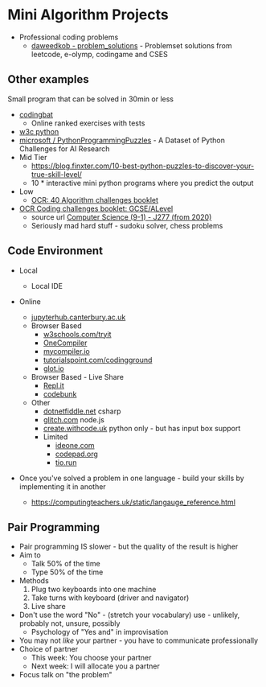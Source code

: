 Mini Algorithm Projects
=======================

* Professional coding problems
    * [daweedkob - problem_solutions](https://github.com/daweedkob/problem_solutions) - Problemset solutions from leetcode, e-olymp, codingame and CSES 

Other examples
--------------

Small program that can be solved in 30min or less

* [codingbat](https://codingbat.com/)
    * Online ranked exercises with tests
* [w3c python](https://www.w3resource.com/python-exercises/puzzles/index.php)
* [microsoft / PythonProgrammingPuzzles](https://github.com/microsoft/PythonProgrammingPuzzles) -  A Dataset of Python Challenges for AI Research 
* Mid Tier 
    * https://blog.finxter.com/10-best-python-puzzles-to-discover-your-true-skill-level/
    * 10 * interactive mini python programs where you predict the output
* Low
    * [OCR: 40 Algorithm challenges booklet](https://www.ocr.org.uk/Images/599395-40-algorithm-challenges-booklet.docx)
* [OCR Coding challenges booklet: GCSE/ALevel](https://www.ocr.org.uk/Images/260930-coding-challenges-booklet.pdf)
    * source url [Computer Science (9-1) - J277 (from 2020)](https://www.ocr.org.uk/qualifications/gcse/computer-science-j277-from-2020/planning-and-teaching/)
    * Seriously mad hard stuff - sudoku solver, chess problems


Code Environment
----------------

* Local
    * Local IDE
* Online
    * [jupyterhub.canterbury.ac.uk](https://jupyterhub.canterbury.ac.uk/)
    * Browser Based
        * [w3schools.com/tryit](https://www.w3schools.com/tryit/trycompiler.asp?filename=demo_python)
        * [OneCompiler](https://onecompiler.com/)
        * [mycompiler.io](https://www.mycompiler.io/)
        * [tutorialspoint.com/codingground](https://www.tutorialspoint.com/codingground.htm)
        * [glot.io](https://glot.io/)
    * Browser Based - Live Share
        * [Repl.it](https://replit.com/)
        * [codebunk](https://codebunk.com)
    * Other
        * [dotnetfiddle.net](https://dotnetfiddle.net/) csharp
        * [glitch.com](https://glitch.com/) node.js
        * [create.withcode.uk](https://create.withcode.uk/) python only - but has input box support
        * Limited
            * [ideone.com](https://ideone.com)
            * [codepad.org](http://codepad.org)
            * [tio.run](https://tio.run/)


* Once you've solved a problem in one language - build your skills by implementing it in another
    * https://computingteachers.uk/static/langauge_reference.html


Pair Programming
----------------

* Pair programming IS slower - but the quality of the result is higher
* Aim to
    * Talk 50% of the time
    * Type 50% of the time
* Methods
    1. Plug two keyboards into one machine
    2. Take turns with keyboard (driver and navigator)
    3. Live share
* Don't use the word "No" - (stretch your vocabulary) use - unlikely, probably not, unsure, possibly
    * Psychology of "Yes and" in improvisation
* You may not _like_ your partner - you have to communicate professionally
* Choice of partner
    * This week: You choose your partner
    * Next week: I will allocate you a partner
* Focus talk on "the problem"



